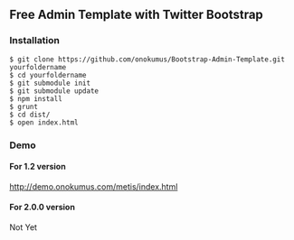Free Admin Template with Twitter Bootstrap
------------------------------------------

### Installation

    $ git clone https://github.com/onokumus/Bootstrap-Admin-Template.git yourfoldername
    $ cd yourfoldername
    $ git submodule init
    $ git submodule update
    $ npm install
    $ grunt
    $ cd dist/
    $ open index.html

### Demo

#### For 1.2 version
http://demo.onokumus.com/metis/index.html

#### For 2.0.0 version
Not Yet